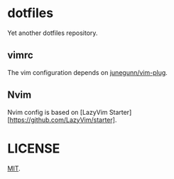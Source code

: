 # dotfiles

Yet another dotfiles repository.

## vimrc

The vim configuration depends on [junegunn/vim-plug][vim-plug].

## Nvim

Nvim config is based on [LazyVim Starter][https://github.com/LazyVim/starter].

# LICENSE

[vim-plug]: https://github.com/junegunn/vim-plug
[MIT](./COPYING).
